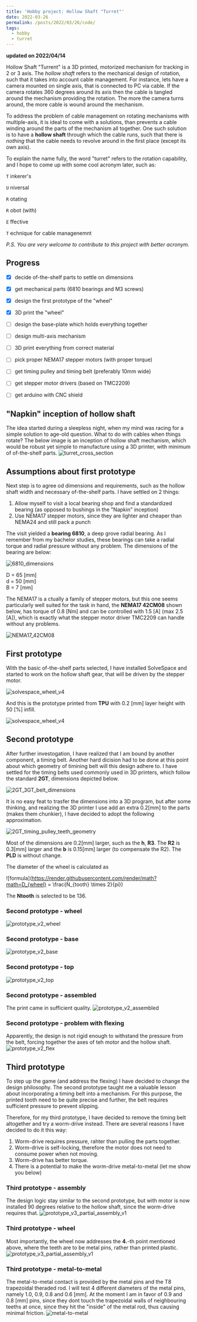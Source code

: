 ```yaml
---
title: 'Hobby project: Hollow Shaft "Turret"'
date: 2022-03-26
permalink: /posts/2022/03/26/code/
tags:
  - hobby
  - turret
---
```


**updated on 2022/04/14**

Hollow Shaft "Turrent" is a 3D printed, motorized mechanism for tracking in 2 or 3 axis. 
The *hollow shaft* refers to the mechanical design of rotation, such that it takes 
into account cable management. For instance, lets have a camera mounted on single 
axis, that is connected to PC via cable. If the camera rotates 360 degrees around its axis
then the cable is tangled around the mechanism providing the rotation. The more the camera 
turns around, the more cable is wound around the mechanism.

To address the problem of cable management on rotating mechanisms with multiple-axis, it is 
ideal to come with a solutions, than prevents a cable winding around the parts of the 
mechanism all together. One such solution is to have a **hollow shaft** through which the 
cable runs, such that there is *nothing* that the cable needs to revolve around in the 
first place (except its own axis).

To explain the name fully, the word "turret" refers to the rotation capability, and I hope to come
up with some cool acronym later, such as:

`T` inkerer's

`U` niversal

`R` otating

`R` obot (with)

`E` ffective

`T` echnique for cable managenemnt
  

*P.S. You are very welcome to contribute to this project with better acronym.*

## Progress
- [x]  decide of-the-shelf parts to settle on dimensions
- [x]  get mechanical parts (6810 bearings and M3 screws)
- [x]  design the first prototype of the "wheel"
- [x]  3D print the "wheel"
- [ ]  design the base-plate which holds everything together
- [ ]  design multi-axis mechanism 
- [ ]  3D print everything from correct material
- [ ]  pick proper NEMA17 stepper motors (with proper torque)
- [ ]  get timing pulley and timing belt (preferably 10mm wide)
- [ ]  get stepper motor drivers (based on TMC2209)
- [ ]  get arduino with CNC shield 


## "Napkin" inception of hollow shaft

The idea started during a sleepless night, when my mind was racing for a simple solution to age-old question. 
What to do with cables when things rotate? The below image is an inception of hollow shaft mechanism, which 
would be robust yet simple to manufacture using a 3D printer, with minimum of of-the-shelf parts. 
![turret_cross_section](/images/blog/hobby_turret/turret_cross_section_drawing.jpg)

## Assumptions about first prototype
Next step is to agree od dimensions and requirements, such as the hollow shaft width and necessary of-the-shelf parts.
I have settled on 2 things: 

1. Allow myself to visit a local bearing shop and find a standardized bearing (as opposed to bushings in the "Napkin" inception)
2. Use NEMA17 stepper motors, since they are lighter and cheaper than NEMA24 and still pack a punch

The visit yielded a **bearing 6810**, a deep grove radial bearing. As I remember from my bachelor studies, 
these bearings can take a radial torque and radial pressure without any problem. The dimensions of the bearing are below:

![6810_dimensions](/images/blog/hobby_turret/6810_dimensions.jpg)

D = 65 [mm]  
d = 50 [mm]  
B = 7 [mm]  

The NEMA17 is a ctually a family of stepper motors, but this one seems particularly well suited for the task in hand,
the **NEMA17 42CM08** shown below, has torque of 0.8 [Nm] and can be controlled with 1.5 [A] (max 2.5 [A]), which is 
exactly what the stepper motor driver TMC2209 can handle without any problems. 

![NEMA17_42CM08](/images/blog/hobby_turret/NEMA17_42CM08.png)


## First prototype
With the basic of-the-shelf parts selected, I have installed SolveSpace and started to work on the hollow shaft gear, that 
will be driven by the stepper motor.

![solvespace_wheel_v4](/images/blog/hobby_turret/turret_wheel_v4.png)

And this is the prototype printed from **TPU** with 0.2 [mm] layer height with 50 [%] infill. 

![solvespace_wheel_v4](/images/blog/hobby_turret/3d_print_wheel_v4.jpeg)


## Second prototype

After further investogation, I have realized that I am bound by another component, a timing belt. Another hard dicision had to be 
done at this point about which geometry of timining belt will this design adhere to. I have settled for the timing belts used
commonly used in 3D printers, which follow the standard **2GT**, dimensions depicted below.

![2GT_3GT_belt_dimensions](/images/blog/hobby_turret/2GT_3GT_belt_dimensions.png)

It is no easy feat to trasfer the dimensions into a 3D program, but after some thinking, and realizing the 3D printer I use
add an extra 0.2[mm] to the parts (makes them chunkier), I have decided to adopt the following approximation.

![2GT_timing_pulley_teeth_geometry](/images/blog/hobby_turret/2GT_timing_pulley_teeth_geometry.png)

Most of the dimensions are 0.2[mm] larger, such as the **h**, **R3**. The **R2** is 0.3[mm] larger and the **b** is 0.15[mm] larger 
(to compensate the R2). The **PLD** is without change.

The diameter of the wheel is calculated as 

![formula](https://render.githubusercontent.com/render/math?math=D_{wheel} = \frac{N_{tooth} \times 2}{pi})

The **Ntooth** is selected to be 136.

### Second prototype - wheel
![prototype_v2_wheel](/images/blog/hobby_turret/prototype_v2/wheel.png)

### Second prototype - base
![prototype_v2_base](/images/blog/hobby_turret/prototype_v2/base.png)

### Second prototype - top
![prototype_v2_top](/images/blog/hobby_turret/prototype_v2/top.png)

### Second prototype - assembled
The print came in sufficient quality.
![prototype_v2_assembled](/images/blog/hobby_turret/prototype_v2/turret_v2_prototype.png)

### Second prototype - problem with flexing
Apparently, the design is not rigid enough to withstand the pressure from the belt, 
forcing together the axes of teh motor and the hollow shaft.
![prototype_v2_flex](/images/blog/hobby_turret/prototype_v2/turret_v2_flex.png)

## Third prototype
To step up the game (and address the flexing) I have decided to change the design philosophy. 
The second prototype taught me a valuable lesson about incorporating a timing belt into a mechanism.
For this purpose, the printed tooth need to be quite precise and further, the belt requires 
sufficient pressure to prevent slipping. 

Therefore, for my third prototype, I have decided to remove the timing belt altogether and try a worm-drive
instead. There are several reasons I have decided to do it this way:

1. Worm-drive requires pressure, rahter than pulling the parts together.
2. Worm-drive is self-locking, therefore the motor does not need to consume power when not moving.
3. Worm-drive has better torque.
4. There is a potential to make the worm-drive metal-to-metal (let me show you below)

### Third prototype - assembly
The design logic stay similar to the second prototype, but with motor is now installed 90 degrees 
relative to the hollow shaft, since the worm-drive requires that.
![prototype_v3_partial_assembly_v1](/images/blog/hobby_turret/prototype_v3/partial_assembly_v1.png)

### Third prototype - wheel
Most importantly, the wheel now addresses the **4.**-th point mentioned above, where the teeth are
to be metal pins, rather than printed plastic.
![prototype_v3_partial_assembly_v1](/images/blog/hobby_turret/prototype_v3/wheel_v2.png)

### Third prototype - metal-to-metal
The metal-to-metal contact is provided by the metal pins and the T8 trapezoidal theraded rod. 
I will test 4 different diameters of the metal pins, namely 1.0, 0.9, 0.8 and 0.6 [mm]. At the moment 
I am in favor of 0.9 and 0.8 [mm] pins, since they dont touch the trapezoidal walls of neighbouring teeths
at once, since they hit the "inside" of the metal rod, thus causing minimal friction. 
![metal-to-metal](/images/blog/hobby_turret/prototype_v3/metal_pins_T8_threaded_rod.jpg)











